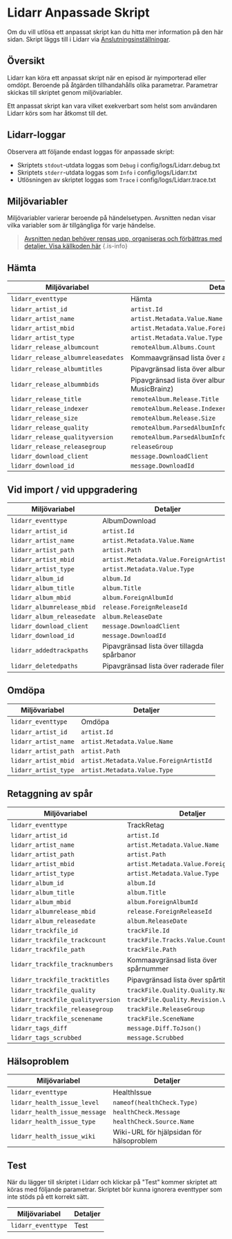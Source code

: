 # Lidarr Anpassade Skript

Om du vill utlösa ett anpassat skript kan du hitta mer information på den här sidan. Skript läggs till i Lidarr via [Anslutningsinställningar](/lidarr/settings#connections).

## Översikt

Lidarr kan köra ett anpassat skript när en episod är nyimporterad eller omdöpt. Beroende på åtgärden tillhandahålls olika parametrar. Parametrar skickas till skriptet genom miljövariabler.

Ett anpassat skript kan vara vilket exekverbart som helst som användaren Lidarr körs som har åtkomst till det.

## Lidarr-loggar

Observera att följande endast loggas för anpassade skript:

- Skriptets `stdout`-utdata loggas som `Debug` i config/logs/Lidarr.debug.txt
- Skriptets `stderr`-utdata loggas som `Info` i config/logs/Lidarr.txt
- Utlösningen av skriptet loggas som `Trace` i config/logs/Lidarr.trace.txt

## Miljövariabler

Miljövariabler varierar beroende på händelsetypen. Avsnitten nedan visar vilka variabler som är tillgängliga för varje händelse.

> [Avsnitten nedan behöver rensas upp, organiseras och förbättras med detaljer. Visa källkoden här](https://github.com/Lidarr/Lidarr/blob/develop/src/NzbDrone.Core/Notifications/CustomScript/CustomScript.cs)
{.is-info}

## Hämta

| Miljövariabel                    | Detaljer                                                              |
| -------------------------------- | --------------------------------------------------------------------- |
| `lidarr_eventtype`               | Hämta                                                                 |
| `lidarr_artist_id`               | `artist.Id`                                                           |
| `lidarr_artist_name`             | `artist.Metadata.Value.Name`                                          |
| `lidarr_artist_mbid`             | `artist.Metadata.Value.ForeignArtistId`                               |
| `lidarr_artist_type`             | `artist.Metadata.Value.Type`                                          |
| `lidarr_release_albumcount`      | `remoteAlbum.Albums.Count`                                            |
| `lidarr_release_albumreleasedates` | Kommaavgränsad lista över albumutgivningsdatum                        |
| `lidarr_release_albumtitles`     | Pipavgränsad lista över albumtitlar                                   |
| `lidarr_release_albummbids`      | Pipavgränsad lista över albumets externa tjänst-ID (t.ex. MusicBrainz) |
| `lidarr_release_title`           | `remoteAlbum.Release.Title`                                           |
| `lidarr_release_indexer`         | `remoteAlbum.Release.Indexer`                                         |
| `lidarr_release_size`            | `remoteAlbum.Release.Size`                                            |
| `lidarr_release_quality`         | `remoteAlbum.ParsedAlbumInfo.Quality.Quality.Name`                    |
| `lidarr_release_qualityversion`  | `remoteAlbum.ParsedAlbumInfo.Quality.Revision.Version`                |
| `lidarr_release_releasegroup`    | `releaseGroup`                                                        |
| `lidarr_download_client`         | `message.DownloadClient`                                              |
| `lidarr_download_id`             | `message.DownloadId`                                                  |

## Vid import / vid uppgradering

| Miljövariabel           | Detaljer                                  |
| ----------------------- | ----------------------------------------- |
| `lidarr_eventtype`      | AlbumDownload                             |
| `lidarr_artist_id`      | `artist.Id`                               |
| `lidarr_artist_name`    | `artist.Metadata.Value.Name`              |
| `lidarr_artist_path`    | `artist.Path`                             |
| `lidarr_artist_mbid`    | `artist.Metadata.Value.ForeignArtistId`   |
| `lidarr_artist_type`    | `artist.Metadata.Value.Type`              |
| `lidarr_album_id`       | `album.Id`                                |
| `lidarr_album_title`    | `album.Title`                             |
| `lidarr_album_mbid`     | `album.ForeignAlbumId`                    |
| `lidarr_albumrelease_mbid` | `release.ForeignReleaseId`                |
| `lidarr_album_releasedate` | `album.ReleaseDate`                       |
| `lidarr_download_client` | `message.DownloadClient`                  |
| `lidarr_download_id`    | `message.DownloadId`                      |
| `lidarr_addedtrackpaths` | Pipavgränsad lista över tillagda spårbanor |
| `lidarr_deletedpaths`   | Pipavgränsad lista över raderade filer     |

## Omdöpa

| Miljövariabel         | Detaljer                                    |
| --------------------- | ------------------------------------------- |
| `lidarr_eventtype`    | Omdöpa                                      |
| `lidarr_artist_id`    | `artist.Id`                                 |
| `lidarr_artist_name`  | `artist.Metadata.Value.Name`                |
| `lidarr_artist_path`  | `artist.Path`                               |
| `lidarr_artist_mbid`  | `artist.Metadata.Value.ForeignArtistId`     |
| `lidarr_artist_type`  | `artist.Metadata.Value.Type`                |

## Retaggning av spår

| Miljövariabel                   | Detaljer                                    |
| ------------------------------ | ------------------------------------------- |
| `lidarr_eventtype`             | TrackRetag                                  |
| `lidarr_artist_id`             | `artist.Id`                                 |
| `lidarr_artist_name`           | `artist.Metadata.Value.Name`                |
| `lidarr_artist_path`           | `artist.Path`                               |
| `lidarr_artist_mbid`           | `artist.Metadata.Value.ForeignArtistId`     |
| `lidarr_artist_type`           | `artist.Metadata.Value.Type`                |
| `lidarr_album_id`              | `album.Id`                                  |
| `lidarr_album_title`           | `album.Title`                               |
| `lidarr_album_mbid`            | `album.ForeignAlbumId`                      |
| `lidarr_albumrelease_mbid`     | `release.ForeignReleaseId`                  |
| `lidarr_album_releasedate`     | `album.ReleaseDate`                         |
| `lidarr_trackfile_id`          | `trackFile.Id`                              |
| `lidarr_trackfile_trackcount`  | `trackFile.Tracks.Value.Count`              |
| `lidarr_trackfile_path`        | `trackFile.Path`                            |
| `lidarr_trackfile_tracknumbers` | Kommaavgränsad lista över spårnummer        |
| `lidarr_trackfile_tracktitles`  | Pipavgränsad lista över spårtitlar          |
| `lidarr_trackfile_quality`     | `trackFile.Quality.Quality.Name`            |
| `lidarr_trackfile_qualityversion` | `trackFile.Quality.Revision.Version`        |
| `lidarr_trackfile_releasegroup` | `trackFile.ReleaseGroup`                    |
| `lidarr_trackfile_scenename`    | `trackFile.SceneName`                       |
| `lidarr_tags_diff`              | `message.Diff.ToJson()`                     |
| `lidarr_tags_scrubbed`          | `message.Scrubbed`                          |

## Hälsoproblem

| Miljövariabel                | Detaljer                                    |
| --------------------------- | ------------------------------------------- |
| `lidarr_eventtype`          | HealthIssue                                 |
| `lidarr_health_issue_level` | `nameof(healthCheck.Type)`                   |
| `lidarr_health_issue_message` | `healthCheck.Message`                       |
| `lidarr_health_issue_type`  | `healthCheck.Source.Name`                   |
| `lidarr_health_issue_wiki`  | Wiki-URL för hjälpsidan för hälsoproblem     |

## Test

När du lägger till skriptet i Lidarr och klickar på "Test" kommer skriptet att köras med följande parametrar. Skriptet bör kunna ignorera eventtyper som inte stöds på ett korrekt sätt.

| Miljövariabel       | Detaljer |
| ------------------- | -------- |
| `lidarr_eventtype`  | Test     |